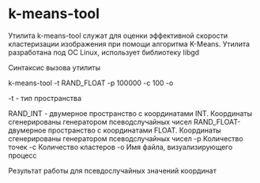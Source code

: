 # k-means-tool
Утилита k-means-tool служат для оценки эффективной скорости кластеризации изображения при помощи алгоритма K-Means. Утилита разработана под ОС Linux, использует библиотеку libgd

Синтаксис вызова утилиты

k-means-tool -t RAND_FLOAT -p 100000 -c 100 -o

-t - тип пространства

RAND_INT - двумерное пространство с координатами INT. Координаты сгенерированы генератором псеводслучайных чисел
RAND_FLOAT- двумерное пространство с координатами FLOAT. Координаты сгенерированы генератором псеводслучайных чисел
-p Количество точек -с Количество кластеров -о Имя файла, визуализирующего процесс

Результат работы для псевдослучайных значений координат 
